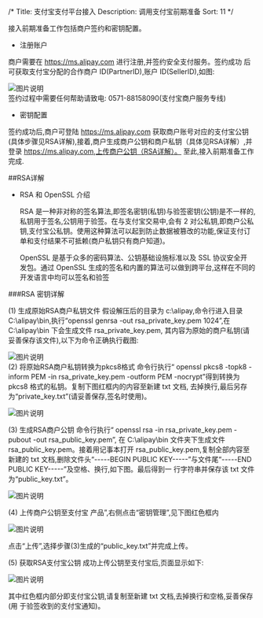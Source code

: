 /*
Title: 支付宝支付平台接入
Description: 调用支付宝前期准备
Sort: 11
*/


接入前期准备工作包括商户签约和密钥配置。

- 注册账户

 商户需要在 https://ms.alipay.com 进行注册,并签约安全支付服务。签约成功后可获取支付宝分配的合作商户 ID(PartnerID),账户 ID(SellerID),如图:

![图片说明](/img/docImage/276.png)  
 签约过程中需要任何帮助请致电: 0571-88158090(支付宝商户服务专线)

- 密钥配置

 签约成功后,商户可登陆 https://ms.alipay.com 获取商户账号对应的支付宝公钥(具体步骤见RSA详解),接着,商户生成商户公钥和商户私钥（具体见RSA详解）,并登录 https://ms.alipay.com,上传商户公钥（RSA详解）。 至此,接入前期准备工作完成.

##RSA详解

- RSA 和 OpenSSL 介绍

  RSA 是一种非对称的签名算法,即签名密钥(私钥)与验签密钥(公钥)是不一样的, 私钥用于签名,公钥用于验签。在与支付宝交易中,会有 2 对公私钥,即商户公私钥,支付宝公私钥。使用这种算法可以起到防止数据被篡改的功能,保证支付订单和支付结果不可抵赖(商户私钥只有商户知道)。
  
  OpenSSL 是基于众多的密码算法、公钥基础设施标准以及 SSL 协议安全开 发包。通过 OpenSSL 生成的签名和内置的算法可以做到跨平台,这样在不同的开发语言中均可以签名和验签 
  
###RSA 密钥详解

(1) 生成原始RSA商户私钥文件假设解压后的目录为 c:\alipay,命令行进入目录 C:\alipay\bin,执行“openssl genrsa -out rsa_private_key.pem 1024”,在 C:\alipay\bin 下会生成文件 rsa_private_key.pem, 其内容为原始的商户私钥(请妥善保存该文件),以下为命令正确执行截图:

![图片说明](/img/docImage/277.png)  
(2) 将原始RSA商户私钥转换为pkcs8格式命令行执行“ openssl pkcs8 -topk8 -inform PEM -in rsa_private_key.pem -outform PEM -nocrypt”得到转换为 pkcs8 格式的私钥。复制下图红框内的内容至新建 txt 文档, 去掉换行,最后另存为“private_key.txt”(请妥善保存,签名时使用)。

![图片说明](/img/docImage/278.png) 

(3) 生成RSA商户公钥命令行执行“ openssl rsa -in rsa_private_key.pem -pubout -out rsa_public_key.pem”, 在 C:\alipay\bin 文件夹下生成文件 rsa_public_key.pem。接着用记事本打开 rsa_public_key.pem,复制全部内容至新建的 txt 文档,删除文件头“-----BEGIN PUBLIC KEY-----”与文件尾“-----END PUBLIC KEY-----”及空格、换行,如下图。最后得到一 行字符串并保存该 txt 文件为“public_key.txt”。

![图片说明](/img/docImage/279.png) 

(4) 上传商户公钥至支付宝 产品”,右侧点击“密钥管理”,见下图红色框内

![图片说明](/img/docImage/280.png) 

点击“上传”,选择步骤(3)生成的“public_key.txt”并完成上传。

(5) 获取RSA支付宝公钥 成功上传公钥至支付宝后,页面显示如下:

![图片说明](/img/docImage/281.png) 

其中红色框内部分即支付宝公钥,请复制至新建 txt 文档,去掉换行和空格,妥善保存(用于验签收到的支付宝通知)。

